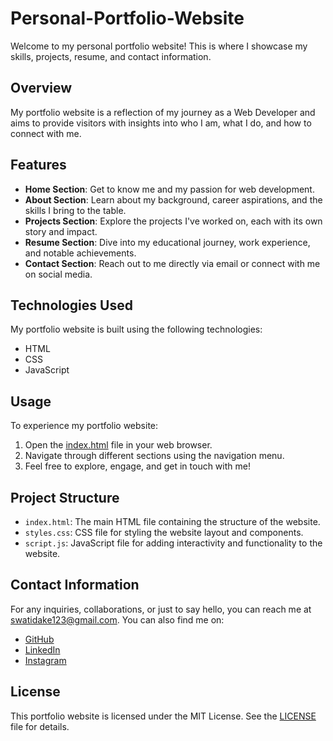 # Personal-Portfolio-Website

Welcome to my personal portfolio website! This is where I showcase my skills, projects, resume, and contact information.

## Overview

My portfolio website is a reflection of my journey as a Web Developer and aims to provide visitors with insights into who I am, what I do, and how to connect with me.

## Features

- **Home Section**: Get to know me and my passion for web development.
- **About Section**: Learn about my background, career aspirations, and the skills I bring to the table.
- **Projects Section**: Explore the projects I've worked on, each with its own story and impact.
- **Resume Section**: Dive into my educational journey, work experience, and notable achievements.
- **Contact Section**: Reach out to me directly via email or connect with me on social media.

## Technologies Used

My portfolio website is built using the following technologies:

- HTML
- CSS
- JavaScript

## Usage

To experience my portfolio website:

1. Open the [index.html](index.html) file in your web browser.
2. Navigate through different sections using the navigation menu.
3. Feel free to explore, engage, and get in touch with me!

## Project Structure

- `index.html`: The main HTML file containing the structure of the website.
- `styles.css`: CSS file for styling the website layout and components.
- `script.js`: JavaScript file for adding interactivity and functionality to the website.

## Contact Information

For any inquiries, collaborations, or just to say hello, you can reach me at swatidake123@gmail.com. 
You can also find me on:

- [GitHub](https://github.com/swatidake)
- [LinkedIn](https://www.linkedin.com/in/swati-dake-16a6001b9/)
- [Instagram](https://www.instagram.com/swatidake_05/)

## License

This portfolio website is licensed under the MIT License. See the [LICENSE](LICENSE) file for details.

